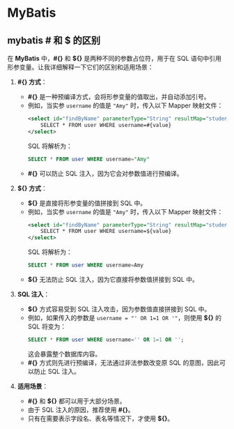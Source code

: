 # MyBatis

## mybatis # 和 $ 的区别
在 **MyBatis** 中，**#{}** 和 **${}** 是两种不同的参数占位符，用于在 SQL 语句中引用形参变量。让我详细解释一下它们的区别和适用场景：

1. **#{} 方式**：
   - **#{}** 是一种预编译方式，会将形参变量的值取出，并自动添加引号。
   - 例如，当实参 `username` 的值是 `"Amy"` 时，传入以下 Mapper 映射文件：
     ```xml
     <select id="findByName" parameterType="String" resultMap="studentResultMap">
         SELECT * FROM user WHERE username=#{value}
     </select>
     ```
     SQL 将解析为：
     ```sql
     SELECT * FROM user WHERE username="Amy"
     ```
   - **#{}** 可以防止 SQL 注入，因为它会对参数值进行预编译。

2. **${} 方式**：
   - **${}** 是直接将形参变量的值拼接到 SQL 中。
   - 例如，当实参 `username` 的值是 `"Amy"` 时，传入以下 Mapper 映射文件：
     ```xml
     <select id="findByName" parameterType="String" resultMap="studentResultMap">
         SELECT * FROM user WHERE username=${value}
     </select>
     ```
     SQL 将解析为：
     ```sql
     SELECT * FROM user WHERE username=Amy
     ```
   - **${}** 无法防止 SQL 注入，因为它直接将参数值拼接到 SQL 中。

3. **SQL 注入**：
   - **${}** 方式容易受到 SQL 注入攻击，因为参数值直接拼接到 SQL 中。
   - 例如，如果传入的参数是 `username = "' OR 1=1 OR '"`，则使用 **${}** 的 SQL 将变为：
     ```sql
     SELECT * FROM user WHERE username='' OR 1=1 OR '';
     ```
     这会暴露整个数据库内容。
   - **#{}** 方式则先进行预编译，无法通过非法参数改变原 SQL 的意图，因此可以防止 SQL 注入。

4. **适用场景**：
   - **#{}** 和 **${}** 都可以用于大部分场景。
   - 由于 SQL 注入的原因，推荐使用 **#{}**。
   - 只有在需要表示字段名、表名等情况下，才使用 **${}**。
